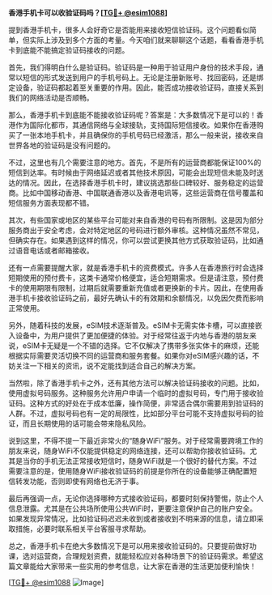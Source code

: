 **香港手机卡可以收验证码吗？[[TG💪+ @esim1088](https://t.me/s/esim1088)]**

提到香港手机卡，很多人会好奇它是否能用来接收短信验证码。这个问题看似简单，但实际上涉及到多个方面的考量。今天咱们就来聊聊这个话题，看看香港手机卡到底能不能搞定验证码接收的问题。

首先，我们得明白什么是验证码。验证码是一种用于验证用户身份的技术手段，通常以短信的形式发送到用户的手机号码上。无论是注册新账号、找回密码，还是绑定设备，验证码都起着至关重要的作用。因此，能否成功接收验证码，直接关系到我们的网络活动是否顺畅。

那么，香港手机卡到底能不能接收验证码呢？答案是：大多数情况下是可以的！香港作为国际化都市，其通信网络与全球接轨，支持国际短信接收。如果你在香港购买了一张本地手机卡，并且确保你的手机号码已经激活，那么一般来说，接收来自世界各地的验证码是没有问题的。

不过，这里也有几个需要注意的地方。首先，不是所有的运营商都能保证100%的短信到达率。有时候由于网络延迟或者其他技术原因，可能会出现短信未能及时送达的情况。因此，在选择香港手机卡时，建议挑选那些口碑较好、服务稳定的运营商。比如中国移动香港、中国联通香港以及香港电讯等，这些运营商在信号覆盖和短信服务方面表现都不错。

其次，有些国家或地区的某些平台可能对来自香港的号码有所限制。这是因为部分服务商出于安全考虑，会对特定地区的号码进行额外审核。这种情况虽然不常见，但确实存在。如果遇到这样的情况，你可以尝试更换其他方式获取验证码，比如通过语音电话或者邮箱接收。

还有一点需要提醒大家，就是香港手机卡的资费模式。许多人在香港旅行时会选择短期使用的预付费卡，这类卡通常价格便宜，适合短期需求。但是请注意，预付费卡的使用期限有限制，过期后就需要重新充值或者更换新的卡片。因此，在使用香港手机卡接收验证码之前，最好先确认卡的有效期和余额情况，以免因欠费而影响正常使用。

另外，随着科技的发展，eSIM技术逐渐普及。eSIM卡无需实体卡槽，可以直接嵌入设备中，为用户提供了更加便捷的体验。对于经常往返于内地与香港的朋友来说，eSIM卡无疑是一个不错的选择。它不仅解决了携带多张实体卡的麻烦，还能根据实际需要灵活切换不同的运营商和服务套餐。如果你对eSIM感兴趣的话，不妨关注一下相关的资讯，说不定能找到适合自己的解决方案。

当然啦，除了香港手机卡之外，还有其他方法可以解决验证码接收的问题。比如，使用虚拟号码服务。这种服务允许用户申请一个临时的虚拟号码，专门用于接收验证码。这种方式的好处在于成本低廉，操作简便，非常适合偶尔需要用到验证码的人群。不过，虚拟号码也有一定的局限性，比如部分平台可能不支持虚拟号码的验证，而且长期使用的话可能会带来隐私风险。

说到这里，不得不提一下最近非常火的“随身WiFi”服务。对于经常需要跨境工作的朋友来说，随身WiFi不仅能提供稳定的网络连接，还可以帮助你接收验证码。尤其是当你的手机无法正常接收短信时，随身WiFi就是一个很好的替代方案。不过需要注意的是，使用随身WiFi接收验证码的前提是你所在的设备能够正确配置短信转发功能，否则即使有网络也无济于事。

最后再强调一点，无论你选择哪种方式接收验证码，都要时刻保持警惕，防止个人信息泄露。尤其是在公共场所使用公共WiFi时，更要注意保护自己的账户安全。如果发现异常情况，比如验证码迟迟未收到或者接收到不明来源的信息，请立即采取措施，必要时联系相关平台客服寻求帮助。

总之，香港手机卡在绝大多数情况下是可以用来接收验证码的。只要提前做好功课，选对运营商，合理规划资费，就能轻松应对各种场景下的验证码需求。希望这篇文章能给大家带来一些实用的参考信息，让大家在香港的生活更加便利愉快！

[[TG💪+ @esim1088](https://t.me/s/esim1088) ![Image](https://i.postimg.cc/4NQfJmqS/Snipaste-2025-05-13-00-14-12.png)]